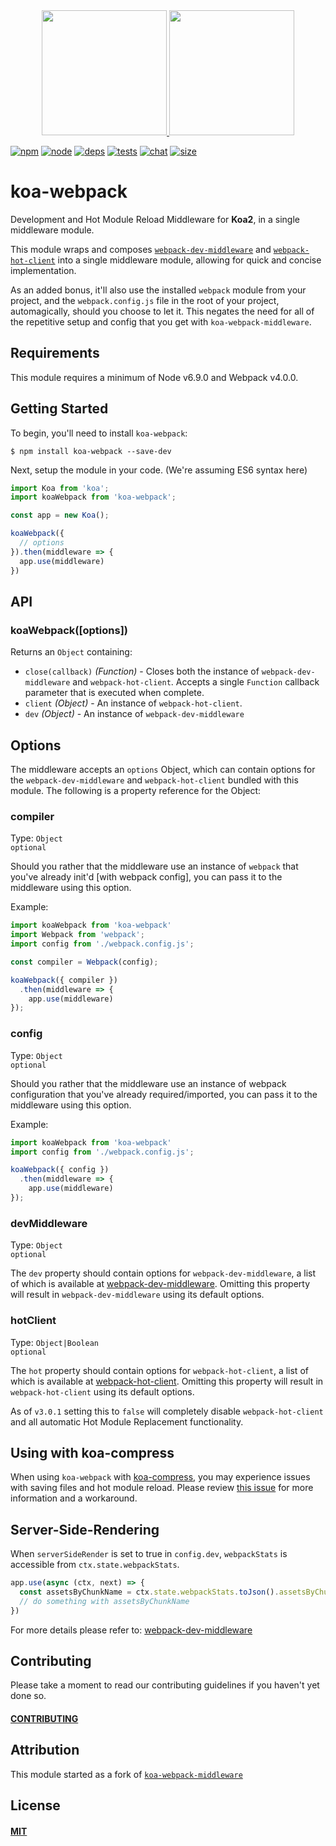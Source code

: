 <div align="center">
  <a href="https://koajs.com">
    <img width="200" src="https://i.imgur.com/IABvnrD.png"/>
  </a>
  <a href="https://github.com/webpack/webpack">
    <img width="200" height="200" src="https://webpack.js.org/assets/icon-square-big.svg"/>
  </a>
</div>

[![npm][npm]][npm-url]
[![node][node]][node-url]
[![deps][deps]][deps-url]
[![tests][tests]][tests-url]
[![chat][chat]][chat-url]
[![size][size]][size-url]

# koa-webpack

Development and Hot Module Reload Middleware for **Koa2**, in a single
middleware module.

This module wraps and composes
[`webpack-dev-middleware`](https://github.com/webpack/webpack-dev-middleware) and
[`webpack-hot-client`](https://github.com/webpack-contrib/webpack-hot-client)
into a single middleware module, allowing for quick and concise implementation.

As an added bonus, it'll also use the installed `webpack` module from your project,
and the `webpack.config.js` file in the root of your project, automagically, should
you choose to let it. This negates the need for all of the repetitive setup and
config that you get with `koa-webpack-middleware`.

## Requirements

This module requires a minimum of Node v6.9.0 and Webpack v4.0.0.

## Getting Started

To begin, you'll need to install `koa-webpack`:

```console
$ npm install koa-webpack --save-dev
```

Next, setup the module in your code. (We're assuming ES6 syntax here)

```js
import Koa from 'koa';
import koaWebpack from 'koa-webpack';

const app = new Koa();

koaWebpack({
  // options
}).then(middleware => {
  app.use(middleware)
})
```

## API

### koaWebpack([options])

Returns an `Object` containing:

- `close(callback)` *(Function)* - Closes both the instance of `webpack-dev-middleware`
and `webpack-hot-client`. Accepts a single `Function` callback parameter that is
executed when complete.
- `client` *(Object)* - An instance of `webpack-hot-client`.
- `dev` *(Object)* - An instance of `webpack-dev-middleware`

## Options

The middleware accepts an `options` Object, which can contain options for the
`webpack-dev-middleware` and `webpack-hot-client` bundled with this module.
The following is a property reference for the Object:

### compiler

Type: `Object`  
`optional`

Should you rather that the middleware use an instance of `webpack` that you've
already init'd [with webpack config], you can pass it to the middleware using
this option.

Example:

```js
import koaWebpack from 'koa-webpack'
import Webpack from 'webpack';
import config from './webpack.config.js';

const compiler = Webpack(config);

koaWebpack({ compiler })
  .then(middleware => {
    app.use(middleware)
});
```

### config

Type: `Object`  
`optional`

Should you rather that the middleware use an instance of webpack configuration
that you've already required/imported, you can pass it to the middleware using
this option.

Example:

```js
import koaWebpack from 'koa-webpack'
import config from './webpack.config.js';

koaWebpack({ config })
  .then(middleware => {
    app.use(middleware)
});
```

### devMiddleware

Type: `Object`  
`optional`

The `dev` property should contain options for `webpack-dev-middleware`, a list of
which is available at [webpack-dev-middleware](https://github.com/webpack/webpack-dev-middleware).
Omitting this property will result in `webpack-dev-middleware` using its default
options.

### hotClient

Type: `Object|Boolean`  
`optional`

The `hot` property should contain options for `webpack-hot-client`, a list of
which is available at [webpack-hot-client](https://github.com/webpack-contrib/webpack-hot-client).
Omitting this property will result in `webpack-hot-client` using its default
options.

As of `v3.0.1` setting this to `false` will completely disable `webpack-hot-client`
and all automatic Hot Module Replacement functionality.

## Using with koa-compress

When using `koa-webpack` with [koa-compress](https://github.com/koajs/compress),
you may experience issues with saving files and hot module reload. Please review
[this issue](https://github.com/shellscape/koa-webpack/issues/36#issuecomment-289565573)
for more information and a workaround.

## Server-Side-Rendering

When `serverSideRender` is set to true in `config.dev`, `webpackStats` is
accessible from `ctx.state.webpackStats`.

```js
app.use(async (ctx, next) => {
  const assetsByChunkName = ctx.state.webpackStats.toJson().assetsByChunkName;
  // do something with assetsByChunkName
})
```

For more details please refer to:
[webpack-dev-middleware](https://github.com/webpack/webpack-dev-middleware#server-side-rendering)


## Contributing

Please take a moment to read our contributing guidelines if you haven't yet done so.

#### [CONTRIBUTING](./.github/CONTRIBUTING.md)

## Attribution

This module started as a fork of
[`koa-webpack-middleware`](https://github.com/leecade/koa-webpack-middleware)

## License

#### [MIT](./LICENSE)

[npm]: https://img.shields.io/npm/v/koa-webpack.svg
[npm-url]: https://npmjs.com/package/koa-webpack

[node]: https://img.shields.io/node/v/koa-webpack.svg
[node-url]: https://nodejs.org

[deps]: https://david-dm.org/shellscape/koa-webpack.svg
[deps-url]: https://david-dm.org/shellscape/koa-webpack

[tests]: 	https://img.shields.io/circleci/project/github/shellscape/koa-webpack.svg
[tests-url]: https://circleci.com/gh/shellscape/koa-webpack

[cover]: https://codecov.io/gh/shellscape/koa-webpack/branch/master/graph/badge.svg
[cover-url]: https://codecov.io/gh/shellscape/koa-webpack

[chat]: https://img.shields.io/badge/gitter-webpack%2Fwebpack-brightgreen.svg
[chat-url]: https://gitter.im/webpack/webpack

[size]: https://packagephobia.now.sh/badge?p=koa-webpack
[size-url]: https://packagephobia.now.sh/result?p=koa-webpack

